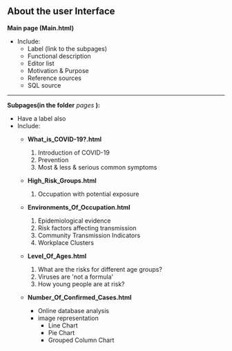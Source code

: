 About the user Interface
---------------------------------------
**Main page (Main.html)**
- Include:
  - Label (link to the subpages)
  - Functional description
  - Editor list
  - Motivation & Purpose
  - Reference sources
  - SQL source


****************************************
**Subpages(in the folder** *pages* **):**
- Have a label also
- Include:
  - **What_is_COVID-19?.html**
    1. Introduction of COVID-19
    2. Prevention
    3. Most & less & serious common symptoms


  - **High_Risk_Groups.html**
    1. Occupation with potential exposure


  - **Environments_Of_Occupation.html**
    1. Epidemiological evidence
    2. Risk factors affecting transmission
    3. Community Transmission Indicators
    4. Workplace Clusters


  - **Level_Of_Ages.html**
    1. What are the risks for different age groups?
    2. Viruses are 'not a formula'
    3. How young people are at risk?


  - **Number_Of_Confirmed_Cases.html**
    - Online database analysis
    - image representation
      - Line Chart
      - Pie Chart
      - Grouped Column Chart
  
